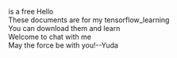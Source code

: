 is a free
Hello <br> 
These documents are for my tensorflow_learning <br>
You can download them and learn   <br>
Welcome to chat with me    <br>
May the force be with you!--Yuda   <br>




